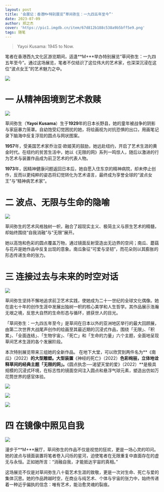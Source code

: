 ```yaml
---
layout: post
title: '会展记：香港M+特别展览“草间弥生：一九四五年至今”'
date: 2023-07-09
author: 郑之杰
cover: 'https://pic1.imgdb.cn/item/67d812b188c538a9b5bff5e9.png'
tags: 随笔
---
```


> Yayoi Kusama: 1945 to Now.


笔者在香港西九文化区游览期间，适逢**M+**举办特别展览“草间弥生：一九四五年至今”。通过这场展览，笔者不仅结识了这位伟大的艺术家，也深深沉浸在这位“波点女王”的艺术魅力之中。

![](https://pic1.imgdb.cn/item/67d818c388c538a9b5bff73a.png)

# 一 从精神困境到艺术救赎

![](https://pic1.imgdb.cn/item/67d8159388c538a9b5bff66e.png)

草间弥生（**Yayoi Kusama**）生于**1929**年的日本长野县，她的童年被战争的阴影与家庭暴力笼罩。自幼饱受幻觉困扰的她，将绘画视为对抗恐惧的出口，用画笔记录下脑海中反复浮现的圆点与网状图案。

**1957**年，受美国艺术家乔治亚·欧姬芙的鼓励，她远赴纽约，开启了艺术生涯的黄金时代。在纽约的贫苦生活中，她以《无限的网》系列一鸣惊人，随后以激进的行为艺术与装置作品成为前卫艺术的代表人物。

**1973**年，因精神健康问题返回日本后，她自愿入住东京的精神病院，却未停止创作，反而以更纯粹的姿态将幻觉转化为艺术语言，最终成为享誉全球的“波点女王”与“精神病艺术家”。

# 二 波点、无限与生命的隐喻

![](https://pic1.imgdb.cn/item/67d8161e88c538a9b5bff697.png)

草间弥生的艺术风格独树一帜，融合了超现实主义、极简主义与原生艺术的精髓，却始终围绕“自我消融”与“无限”展开。


她以高饱和色彩的圆点覆盖万物，通过镜面反射营造出无边界的空间；南瓜、蘑菇与花卉是她作品中反复出现的意象。南瓜象征“可爱与坚韧”，而花朵则以其膨胀的形态传递生命的张力。

# 三 连接过去与未来的时空对话

![](https://pic1.imgdb.cn/item/67d8172e88c538a9b5bff6e2.png)

草间弥生坚持不懈地追求前卫艺术实践，使她成为二十一世纪的全球文化偶像。她在逾七十年的创作生涯中发展出独树一帜的核心美学和人生哲学。其作品展示浩瀚无垠之境，反思大自然的生命形态与循环，掳获世人的目光。 

「草间弥生：一九四五年至今」是草间在日本以外的亚洲地区举行的最大回顾展，由第二次世界大战尾声创作的绘画至其最近期的沉浸式作品，围绕「无限」、「积累」、「全面连结」、「生物宇宙」、「死亡」和「生命的力量」六个主题，全面地呈现草间艺术生涯的各个发展阶段。

本次特别展览带来三组她的全新作品。 在地下大堂，可以欣赏到两件名为**《南瓜》（2022）**的大型雕塑。大型装置**《神经的死亡》（2022）**色彩绚丽，立体地诠释草间的经典主题「无限的网」。**《圆点执念──渴望天堂的爱》（2022）**是极具规模的沉浸式环境，在标志性的镜面空间注入圆点和悬浮气球元素，塑造出仿如万花筒世界的感官体验。

![](https://pic1.imgdb.cn/item/67d8191288c538a9b5bff746.jpg)

![](https://pic1.imgdb.cn/item/67d8199188c538a9b5bff75d.png)

![](https://pic1.imgdb.cn/item/67d819c988c538a9b5bff766.jpg)

# 四 在镜像中照见自我

![](https://pic1.imgdb.cn/item/67d81a2a88c538a9b5bff770.png)

漫步于**M+**展厅，草间弥生的作品不仅是视觉的狂欢，更是一场心灵的叩问。她的波点与镜面装置将笔者卷入闪烁的星河，迫使笔者在无限重复中直面存在的虚无与永恒。正如她所言：“消融自我，才能抵达宇宙的真相。”

这场展览不仅是对草间弥生八十载艺术生涯的致敬，更是一次对生命、死亡与爱的集体沉思。她的作品跨越时空，在商业与纯艺术、个体与宇宙的张力中，始终传递着一种近乎偏执的信念：唯有艺术，能治愈灵魂的裂痕。
